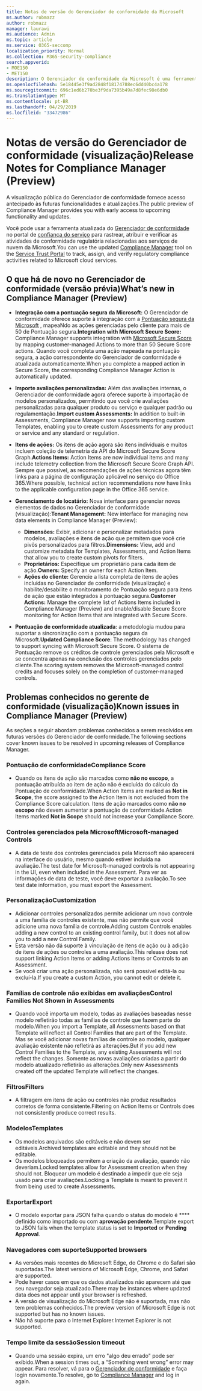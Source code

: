 ```yaml
---
title: Notas de versão do Gerenciador de conformidade da Microsoft
ms.author: robmazz
author: robmazz
manager: laurawi
ms.audience: Admin
ms.topic: article
ms.service: O365-seccomp
localization_priority: Normal
ms.collection: M365-security-compliance
search.appverid:
- MOE150
- MET150
description: O Gerenciador de conformidade da Microsoft é uma ferramenta de avaliação de riscos gratuita baseada em fluxo de trabalho no portal de confiança do serviço Microsoft. O Gerenciador de conformidade permite que você rastreie, atribua e verifique as atividades de conformidade normativa relacionadas aos serviços em nuvem da Microsoft.
ms.openlocfilehash: 5e18445e3f9ad2848f18174788ec6dd40bc4a178
ms.sourcegitcommit: 696c1ed6b270be3f9da7395b49a7d8fec98e6db0
ms.translationtype: MT
ms.contentlocale: pt-BR
ms.lasthandoff: 04/29/2019
ms.locfileid: "33472986"
---
```

# <a name="release-notes-for-compliance-manager-preview"></a><span data-ttu-id="8f200-104">Notas de versão do Gerenciador de conformidade (visualização)</span><span class="sxs-lookup"><span data-stu-id="8f200-104">Release Notes for Compliance Manager (Preview)</span></span>

<span data-ttu-id="8f200-105">A visualização pública do Gerenciador de conformidade fornece acesso antecipado às futuras funcionalidades e atualizações.</span><span class="sxs-lookup"><span data-stu-id="8f200-105">The public preview of Compliance Manager provides you with early access to upcoming functionality and updates.</span></span>

<span data-ttu-id="8f200-106">Você pode usar a ferramenta atualizada do [Gerenciador de conformidade](https://servicetrust.microsoft.com/ComplianceManager) no portal de [confiança do serviço](https://servicetrust.microsoft.com) para rastrear, atribuir e verificar as atividades de conformidade regulatória relacionadas aos serviços de nuvem da Microsoft.</span><span class="sxs-lookup"><span data-stu-id="8f200-106">You can use the updated [Compliance Manager](https://servicetrust.microsoft.com/ComplianceManager) tool on the [Service Trust Portal](https://servicetrust.microsoft.com) to track, assign, and verify regulatory compliance activities related to Microsoft cloud services.</span></span>

## <a name="whats-new-in-compliance-manager-preview"></a><span data-ttu-id="8f200-107">O que há de novo no Gerenciador de conformidade (versão prévia)</span><span class="sxs-lookup"><span data-stu-id="8f200-107">What’s new in Compliance Manager (Preview)</span></span>

- <span data-ttu-id="8f200-108">**Integração com a pontuação segura da Microsoft:** O Gerenciador de conformidade oferece suporte à integração com a [Pontuação segura da Microsoft](microsoft-secure-score.md) , mapeaNdo as ações gerenciadas pelo cliente para mais de 50 de Pontuação segura.</span><span class="sxs-lookup"><span data-stu-id="8f200-108">**Integration with Microsoft Secure Score:** Compliance Manager supports integration with [Microsoft Secure Score](microsoft-secure-score.md) by mapping customer-managed Actions to more than 50 Secure Score actions.</span></span> <span data-ttu-id="8f200-109">Quando você completa uma ação mapeada na pontuação segura, a ação correspondente do Gerenciador de conformidade é atualizada automaticamente.</span><span class="sxs-lookup"><span data-stu-id="8f200-109">When you complete a mapped action in Secure Score, the corresponding Compliance Manager Action is automatically updated.</span></span>

- <span data-ttu-id="8f200-110">**Importe avaliações personalizadas:** Além das avaliações internas, o Gerenciador de conformidade agora oferece suporte à importação de modelos personalizados, permitindo que você crie avaliações personalizadas para qualquer produto ou serviço e qualquer padrão ou regulamentação.</span><span class="sxs-lookup"><span data-stu-id="8f200-110">**Import custom Assessments:** In addition to built-in Assessments, Compliance Manager now supports importing custom Templates, enabling you to create custom Assessments for any product or service and any standard or regulation.</span></span>

- <span data-ttu-id="8f200-111">**Itens de ações:** Os itens de ação agora são itens individuais e muitos incluem coleção de telemetria da API do Microsoft Secure Score Graph.</span><span class="sxs-lookup"><span data-stu-id="8f200-111">**Actions Items:** Action Items are now individual items and many include telemetry collection from the Microsoft Secure Score Graph API.</span></span> <span data-ttu-id="8f200-112">Sempre que possível, as recomendações de ações técnicas agora têm links para a página de configuração aplicável no serviço do Office 365.</span><span class="sxs-lookup"><span data-stu-id="8f200-112">Where possible, technical action recommendations now have links to the applicable configuration page in the Office 365 service.</span></span>

- <span data-ttu-id="8f200-113">**Gerenciamento de locatário:** Nova interface para gerenciar novos elementos de dados no Gerenciador de conformidade (visualização):</span><span class="sxs-lookup"><span data-stu-id="8f200-113">**Tenant Management:** New interface for managing new data elements in Compliance Manager (Preview):</span></span>
    - <span data-ttu-id="8f200-114">**Dimensões:** Exibir, adicionar e personalizar metadados para modelos, avaliações e itens de ação que permitem que você crie pivôs personalizados para filtros.</span><span class="sxs-lookup"><span data-stu-id="8f200-114">**Dimensions:** View, add and customize metadata for Templates, Assessments, and Action Items that allow you to create custom pivots for filters.</span></span>
    - <span data-ttu-id="8f200-115">**Proprietários:** Especifique um proprietário para cada item de ação.</span><span class="sxs-lookup"><span data-stu-id="8f200-115">**Owners:** Specify an owner for each Action Item.</span></span>
    - <span data-ttu-id="8f200-116">**Ações do cliente:** Gerencie a lista completa de itens de ações incluídas no Gerenciador de conformidade (visualização) e habilite/desabilite o monitoramento de Pontuação segura para itens de ação que estão integrados à pontuação segura.</span><span class="sxs-lookup"><span data-stu-id="8f200-116">**Customer Actions:** Manage the complete list of Actions Items included in Compliance Manager (Preview) and enable/disable Secure Score monitoring for Action Items that are integrated with Secure Score.</span></span>

- <span data-ttu-id="8f200-117">**Pontuação de conformidade atualizada**: a metodologia mudou para suportar a sincronização com a pontuação segura da Microsoft.</span><span class="sxs-lookup"><span data-stu-id="8f200-117">**Updated Compliance Score**: The methodology has changed to support syncing with Microsoft Secure Score.</span></span> <span data-ttu-id="8f200-118">O sistema de Pontuação remove os créditos de controle gerenciados pela Microsoft e se concentra apenas na conclusão dos controles gerenciados pelo cliente.</span><span class="sxs-lookup"><span data-stu-id="8f200-118">The scoring system removes the Microsoft-managed control credits and focuses solely on the completion of customer-managed controls.</span></span>

## <a name="known-issues-in-compliance-manager-preview"></a><span data-ttu-id="8f200-119">Problemas conhecidos no gerente de conformidade (visualização)</span><span class="sxs-lookup"><span data-stu-id="8f200-119">Known issues in Compliance Manager (Preview)</span></span>

<span data-ttu-id="8f200-120">As seções a seguir abordam problemas conhecidos a serem resolvidos em futuras versões do Gerenciador de conformidade.</span><span class="sxs-lookup"><span data-stu-id="8f200-120">The following sections cover known issues to be resolved in upcoming releases of Compliance Manager.</span></span>

### <a name="compliance-score"></a><span data-ttu-id="8f200-121">Pontuação de conformidade</span><span class="sxs-lookup"><span data-stu-id="8f200-121">Compliance Score</span></span>

- <span data-ttu-id="8f200-122">Quando os itens de ação são marcados como **não no escopo**, a pontuação atribuída ao item de ação não é excluída do cálculo da Pontuação de conformidade.</span><span class="sxs-lookup"><span data-stu-id="8f200-122">When Action Items are marked as **Not in Scope**, the score assigned to the Action Item is not excluded from the Compliance Score calculation.</span></span> <span data-ttu-id="8f200-123">Itens de ação marcados como **não no escopo** não devem aumentar a pontuação de conformidade.</span><span class="sxs-lookup"><span data-stu-id="8f200-123">Action Items marked **Not in Scope** should not increase your Compliance Score.</span></span>

### <a name="microsoft-managed-controls"></a><span data-ttu-id="8f200-124">Controles gerenciados pela Microsoft</span><span class="sxs-lookup"><span data-stu-id="8f200-124">Microsoft-managed Controls</span></span>

- <span data-ttu-id="8f200-125">A data de teste dos controles gerenciados pela Microsoft não aparecerá na interface do usuário, mesmo quando estiver incluída na avaliação.</span><span class="sxs-lookup"><span data-stu-id="8f200-125">The test date for Microsoft-managed controls is not appearing in the UI, even when included in the Assessment.</span></span> <span data-ttu-id="8f200-126">Para ver as informações de data de teste, você deve exportar a avaliação.</span><span class="sxs-lookup"><span data-stu-id="8f200-126">To see test date information, you must export the Assessment.</span></span>

### <a name="customization"></a><span data-ttu-id="8f200-127">Personalização</span><span class="sxs-lookup"><span data-stu-id="8f200-127">Customization</span></span>

- <span data-ttu-id="8f200-128">Adicionar controles personalizados permite adicionar um novo controle a uma família de controles existente, mas não permite que você adicione uma nova família de controle.</span><span class="sxs-lookup"><span data-stu-id="8f200-128">Adding custom Controls enables adding a new control to an existing control family, but it does not allow you to add a new Control Family.</span></span>
- <span data-ttu-id="8f200-129">Esta versão não dá suporte à vinculação de itens de ação ou à adição de itens de ações ou controles a uma avaliação.</span><span class="sxs-lookup"><span data-stu-id="8f200-129">This release does not support linking Action Items or adding Actions Items or Controls to an Assessment.</span></span>
- <span data-ttu-id="8f200-130">Se você criar uma ação personalizada, não será possível editá-la ou excluí-la.</span><span class="sxs-lookup"><span data-stu-id="8f200-130">If you create a custom Action, you cannot edit or delete it.</span></span>

### <a name="control-families-not-shown-in-assessments"></a><span data-ttu-id="8f200-131">Famílias de controle não exibidas em avaliações</span><span class="sxs-lookup"><span data-stu-id="8f200-131">Control Families Not Shown in Assessments</span></span>

- <span data-ttu-id="8f200-132">Quando você importa um modelo, todas as avaliações baseadas nesse modelo refletirão todas as famílias de controle que fazem parte do modelo.</span><span class="sxs-lookup"><span data-stu-id="8f200-132">When you import a Template, all Assessments based on that Template will reflect all Control Families that are part of the Template.</span></span> <span data-ttu-id="8f200-133">Mas se você adicionar novas famílias de controle ao modelo, qualquer avaliação existente não refletirá as alterações.</span><span class="sxs-lookup"><span data-stu-id="8f200-133">But if you add new Control Families to the Template, any existing Assessments will not reflect the changes.</span></span> <span data-ttu-id="8f200-134">Somente as novas avaliações criadas a partir do modelo atualizado refletirão as alterações.</span><span class="sxs-lookup"><span data-stu-id="8f200-134">Only new Assessments created off the updated Template will reflect the changes.</span></span>

### <a name="filters"></a><span data-ttu-id="8f200-135">Filtros</span><span class="sxs-lookup"><span data-stu-id="8f200-135">Filters</span></span>

- <span data-ttu-id="8f200-136">A filtragem em itens de ação ou controles não produz resultados corretos de forma consistente.</span><span class="sxs-lookup"><span data-stu-id="8f200-136">Filtering on Action Items or Controls does not consistently produce correct results.</span></span>

### <a name="templates"></a><span data-ttu-id="8f200-137">Modelos</span><span class="sxs-lookup"><span data-stu-id="8f200-137">Templates</span></span>

- <span data-ttu-id="8f200-138">Os modelos arquivados são editáveis e não devem ser editáveis.</span><span class="sxs-lookup"><span data-stu-id="8f200-138">Archived templates are editable and they should not be editable.</span></span>
- <span data-ttu-id="8f200-139">Os modelos bloqueados permitem a criação da avaliação, quando não deveriam.</span><span class="sxs-lookup"><span data-stu-id="8f200-139">Locked templates allow for Assessment creation when they should not.</span></span> <span data-ttu-id="8f200-140">Bloquear um modelo é destinado a impedir que ele seja usado para criar avaliações.</span><span class="sxs-lookup"><span data-stu-id="8f200-140">Locking a Template is meant to prevent it from being used to create Assessments.</span></span>

### <a name="export"></a><span data-ttu-id="8f200-141">Exportar</span><span class="sxs-lookup"><span data-stu-id="8f200-141">Export</span></span>

- <span data-ttu-id="8f200-142">O modelo exportar para JSON falha quando o status do modelo é \*\*\*\* definido como importado ou com **aprovação pendente**.</span><span class="sxs-lookup"><span data-stu-id="8f200-142">Template export to JSON fails when the template status is set to **Imported** or **Pending Approval**.</span></span>

### <a name="supported-browsers"></a><span data-ttu-id="8f200-143">Navegadores com suporte</span><span class="sxs-lookup"><span data-stu-id="8f200-143">Supported browsers</span></span>

- <span data-ttu-id="8f200-144">As versões mais recentes do Microsoft Edge, do Chrome e do Safari são suportadas.</span><span class="sxs-lookup"><span data-stu-id="8f200-144">The latest versions of Microsoft Edge, Chrome, and Safari are supported.</span></span>
- <span data-ttu-id="8f200-145">Pode haver casos em que os dados atualizados não aparecem até que seu navegador seja atualizado.</span><span class="sxs-lookup"><span data-stu-id="8f200-145">There may be instances where updated data does not appear until your browser is refreshed.</span></span>
- <span data-ttu-id="8f200-146">A versão de visualização do Microsoft Edge não é suportada, mas não tem problemas conhecidos.</span><span class="sxs-lookup"><span data-stu-id="8f200-146">The preview version of Microsoft Edge is not supported but has no known issues.</span></span>
- <span data-ttu-id="8f200-147">Não há suporte para o Internet Explorer.</span><span class="sxs-lookup"><span data-stu-id="8f200-147">Internet Explorer is not supported.</span></span>

### <a name="session-timeout"></a><span data-ttu-id="8f200-148">Tempo limite da sessão</span><span class="sxs-lookup"><span data-stu-id="8f200-148">Session timeout</span></span>

- <span data-ttu-id="8f200-149">Quando uma sessão expira, um erro "algo deu errado" pode ser exibido.</span><span class="sxs-lookup"><span data-stu-id="8f200-149">When a session times out, a “Something went wrong” error may appear.</span></span> <span data-ttu-id="8f200-150">Para resolver, vá para o [Gerenciador de conformidade](https://servicetrust.microsoft.com/ComplianceManager) e faça login novamente.</span><span class="sxs-lookup"><span data-stu-id="8f200-150">To resolve, go to [Compliance Manager](https://servicetrust.microsoft.com/ComplianceManager) and log in again.</span></span>